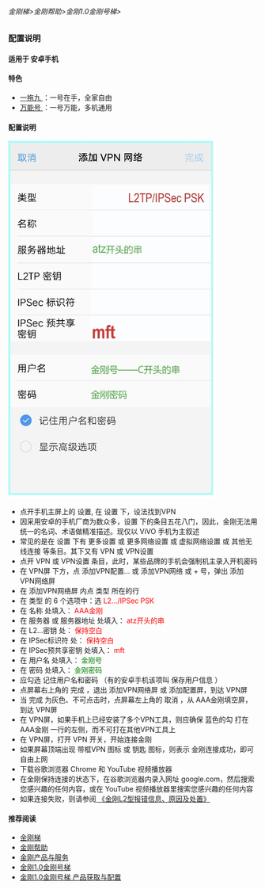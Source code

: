 ###### 金刚梯>金刚帮助>金刚1.0金刚号梯>
### 配置说明
#### 适用于 安卓手机

#### 特色
  - [ 一拖九 ](https://github.com/a2zitpro/web/blob/master/onefornine.md)：一号在手，全家自由
  - [ 万能号 ](https://github.com/a2zitpro/web/blob/master/multipurposekkid.md)：一号万能，多机通用
 
#### 配置说明
![image](B073B1E6-B647-48FA-8931-35923C5EA54F.jpeg)<br>
- 点开手机主屏上的 设置, 在 设置 下，设法找到VPN
- 因采用安卓的手机厂商为数众多，设置 下的条目五花八门，因此，金刚无法用统一的名词、术语做精准描述。现仅以 ViVO 手机为主叙述
- 常见的是在 设置 下有 更多设置 或 更多网络设置 或 虚拟网络设置 或 其他无线连接 等条目。其下又有 VPN 或 VPN设置
- 点开 VPN 或 VPN设置 条目，此时，某些品牌的手机会强制机主录入开机密码
- 在 VPN屏 下方，点 添加VPN配置… 或 添加VPN网络 或 + 号，弹出 添加VPN网络屏
- 在 添加VPN网络屏 内点 类型 所在的行
- 在 类型 的 6 个选项中：选<font color="Red"> L2…/IPSec PSK </font>
- 在 名称 处填入：<font color="Red"> AAA金刚 </font>
- 在 服务器 或 服务器地址  处填入：<font color="Red"> atz开头的串 </font>
- 在 L2…密钥 处：<font color="Red"> 保持空白 </font>
- 在 IPSec标识符 处：<font color="Red"> 保持空白 </font>
- 在 IPSec预共享密钥 处填入：<font color="Red"> mft </font>
- 在 用户名 处填入：<font color="Green"> 金刚号 </font>
- 在 密码 处填入：<font color="Green"> 金刚密码 </font>
- 应勾选 记住用户名和密码 （有的安卓手机该项叫 保存用户信息 ）
- 点屏幕右上角的 完成 ，退出 添加VPN网络屏 或 添加配置屏，到达 VPN屏
- 当 完成 为灰色、不可点击时，点屏幕左上角的 取消 ，从 AAA金刚填空屏，到达 VPN屏
- 在 VPN屏，如果手机上已经安装了多个VPN工具，则应确保 蓝色的勾 打在AAA金刚 一行的左侧，而不可打在其他VPN工具上
- 在 VPN屏，打开 VPN 开关，开始连接金刚
- 如果屏幕顶端出现  带框VPN 图标 或 钥匙 图标，则表示 金刚连接成功，即可自由上网
- 下载谷歌浏览器 Chrome 和 YouTube 视频播放器
- 在金刚保持连接的状态下，在谷歌浏览器内录入网址 google.com，然后搜索您感兴趣的任何内容，或在 YouTube 视频播放器里搜索您感兴趣的任何内容
- 如果连接失败，则请参阅[ 《金刚L2型报错信息、原因及处置》](https://github.com/a2zitpro/web/blob/master/errormessageofL2.md)

#### 推荐阅读
- [金刚梯](https://github.com/a2zitpro/web/blob/master/dlb.md)
- [金刚帮助](https://github.com/a2zitpro/web/blob/master/list_elpkkvpn.md)
- [金刚产品与服务](https://github.com/a2zitpro/web/blob/master/list_kkproducts&services.md)
- [金刚1.0金刚号梯](https://github.com/a2zitpro/web/blob/master/list_helpkkvpn1.0.md)
- [金刚1.0金刚号梯 产品获取与配置](https://github.com/a2zitpro/web/blob/master/list_kkproducts1.0.md)
